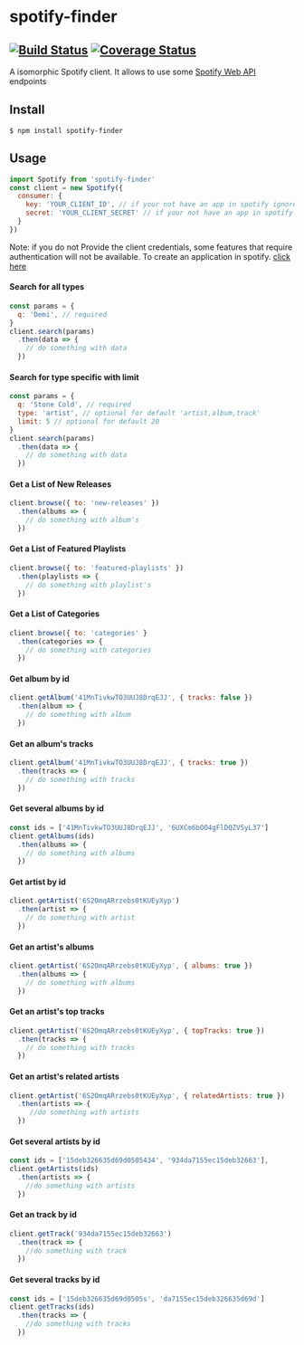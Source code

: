 # spotify-finder
[![Build Status](https://travis-ci.org/luixlacrux/spotify-finder.svg?branch=es6)](https://travis-ci.org/luixlacrux/spotify-finder) [![Coverage Status](https://coveralls.io/repos/github/luixlacrux/spotify-finder/badge.svg?branch=es6)](https://coveralls.io/github/luixlacrux/spotify-finder?branch=es6)
---
A isomorphic Spotify client.
It allows to use some [Spotify Web API](https://developer.spotify.com/web-api/) endpoints

## Install
```
$ npm install spotify-finder
```
## Usage

```js
import Spotify from 'spotify-finder'
const client = new Spotify({
  consumer: {
    key: 'YOUR_CLIENT_ID', // if your not have an app in spotify ignore this options
    secret: 'YOUR_CLIENT_SECRET' // if your not have an app in spotify ignore this options
  }
})
```
Note: if you do not Provide the client credentials, some features that require authentication will not be available.
To create an application in spotify. [click here](https://developer.spotify.com/my-applications/#!/)

#### Search for all types
```js
const params = {
  q: 'Demi', // required
}
client.search(params)
  .then(data => {
    // do something with data
  })
```
#### Search for type specific with limit
```js
const params = {
  q: 'Stone Cold', // required
  type: 'artist', // optional for default 'artist,album,track'
  limit: 5 // optional for default 20
}
client.search(params)
  .then(data => {
    // do something with data
  })
```

#### Get a List of New Releases
```js
client.browse({ to: 'new-releases' })
  .then(albums => {
    // do something with album's
  })
```
#### Get a List of Featured Playlists
```js
client.browse({ to: 'featured-playlists' })
  .then(playlists => {
    // do something with playlist's
  })
```
#### Get a List of Categories
```js
client.browse({ to: 'categories' }
  .then(categories => {
    // do something with categories
  })
```

#### Get album by id
```js
client.getAlbum('41MnTivkwTO3UUJ8DrqEJJ', { tracks: false })
  .then(album => {
    // do something with album
  })
```
#### Get an album's tracks
```js
client.getAlbum('41MnTivkwTO3UUJ8DrqEJJ', { tracks: true })
  .then(tracks => {
    // do something with tracks
  })
```

#### Get several albums by id
```js
const ids = ['41MnTivkwTO3UUJ8DrqEJJ', '6UXCm6bOO4gFlDQZV5yL37']
client.getAlbums(ids)
  .then(albums => {
    // do something with albums
  })
```

#### Get artist by id
```js
client.getArtist('6S2OmqARrzebs0tKUEyXyp')
  .then(artist => {
    // do something with artist
  })
```

#### Get an artist's albums
```js
client.getArtist('6S2OmqARrzebs0tKUEyXyp', { albums: true })
  .then(albums => {
    // do something with albums
  })
```

#### Get an artist's top tracks
```js
client.getArtist('6S2OmqARrzebs0tKUEyXyp', { topTracks: true })
  .then(tracks => {
    // do something with tracks
  })
```

#### Get an artist's related artists
```js
client.getArtist('6S2OmqARrzebs0tKUEyXyp', { relatedArtists: true })
  .then(artists => {
     //do something with artists
  })
```

#### Get several artists by id
```js
const ids = ['15deb326635d69d0505434', '934da7155ec15deb32663'],
client.getArtists(ids)
  .then(artists => {
    //do something with artists
  })
```

#### Get an track by id
```js
client.getTrack('934da7155ec15deb32663')
  .then(track => {
    //do something with track
  })
```

#### Get several tracks by id
```js
const ids = ['15deb326635d69d0505s', 'da7155ec15deb326635d69d']
client.getTracks(ids)
  .then(tracks => {
    //do something with tracks
  })
```
